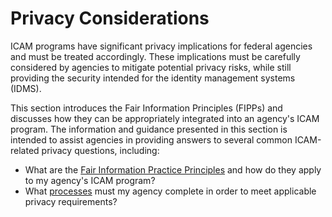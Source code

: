 # Privacy Considerations

ICAM programs have significant privacy implications for federal agencies and must be treated accordingly. These implications must be carefully considered by agencies to mitigate potential privacy risks, while still providing the security intended for the identity management systems (IDMS). 

This section introduces the Fair Information Principles (FIPPs) and discusses how they can be appropriately integrated into an agency's ICAM program. The information and guidance presented in this section is intended to assist agencies in providing answers to several common ICAM-related privacy questions, including: 

* What are the [Fair Information Practice Principles](../fipps/) and how do they apply to my agency's ICAM program?
* What [processes](../support/) must my agency complete in order to meet applicable privacy requirements?